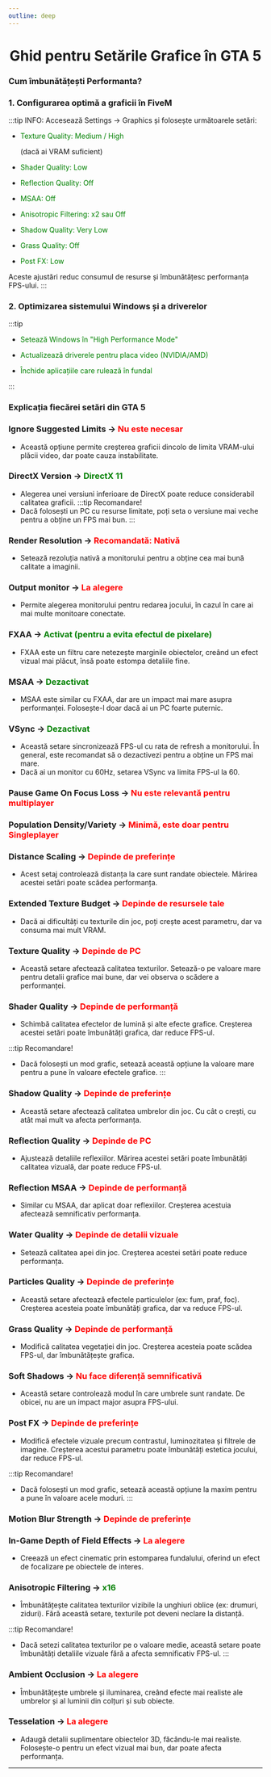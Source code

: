 ```yaml
---
outline: deep
---
```


# <span class="title-font"> <center> Ghid pentru Setările Grafice în GTA 5 </center> </span>

### <span class="header-font">Cum îmbunătățești Performanta?</span>

### 1. Configurarea optimă a graficii în FiveM
:::tip INFO:
Accesează Settings → Graphics și folosește următoarele setări:
- <p style="color:green">Texture Quality: Medium / High</p> (dacă ai VRAM suficient)
- <p style="color:green">Shader Quality: Low</p>
- <p style="color:green">Reflection Quality: Off</p>
- <p style="color:green">MSAA: Off</p>
- <p style="color:green">Anisotropic Filtering: x2 sau Off</p>
- <p style="color:green">Shadow Quality: Very Low</p>
- <p style="color:green">Grass Quality: Off</p>
- <p style="color:green">Post FX: Low</p>
Aceste ajustări reduc consumul de resurse și îmbunătățesc performanța FPS-ului.
:::

### 2. Optimizarea sistemului Windows și a driverelor
:::tip
- <p style="color:green">Setează Windows în "High Performance Mode"</p>
- <p style="color:green">Actualizează driverele pentru placa video (NVIDIA/AMD)</p>
- <p style="color:green">Închide aplicațiile care rulează în fundal</p>
:::

### <span class="header-font">Explicația fiecărei setări din GTA 5</span>

### Ignore Suggested Limits -> <span style="color:red">Nu este necesar</span>
- Această opțiune permite creșterea graficii dincolo de limita VRAM-ului plăcii video, dar poate cauza instabilitate.

### DirectX Version -> <span style="color:green">DirectX 11</span>
- Alegerea unei versiuni inferioare de DirectX poate reduce considerabil calitatea graficii.
:::tip Recomandare!
- Dacă folosești un PC cu resurse limitate, poți seta o versiune mai veche pentru a obține un FPS mai bun.
:::

### Render Resolution -> <span style="color:red">Recomandată: Nativă</span>
- Setează rezoluția nativă a monitorului pentru a obține cea mai bună calitate a imaginii.

### Output monitor -> <span style="color:red">La alegere</span>
- Permite alegerea monitorului pentru redarea jocului, în cazul în care ai mai multe monitoare conectate.

### FXAA -> <span style="color:green">Activat (pentru a evita efectul de pixelare)</span>
- FXAA este un filtru care netezește marginile obiectelor, creând un efect vizual mai plăcut, însă poate estompa detaliile fine.

### MSAA -> <span style="color:green">Dezactivat</span>
- MSAA este similar cu FXAA, dar are un impact mai mare asupra performanței. Folosește-l doar dacă ai un PC foarte puternic.

### VSync -> <span style="color:green">Dezactivat</span>
- Această setare sincronizează FPS-ul cu rata de refresh a monitorului. În general, este recomandat să o dezactivezi pentru a obține un FPS mai mare.
- Dacă ai un monitor cu 60Hz, setarea VSync va limita FPS-ul la 60.

### Pause Game On Focus Loss -> <span style="color:red">Nu este relevantă pentru multiplayer</span>

### Population Density/Variety -> <span style="color:red">Minimă, este doar pentru Singleplayer</span>

### Distance Scaling -> <span style="color:red">Depinde de preferințe</span>
- Acest setaj controlează distanța la care sunt randate obiectele. Mărirea acestei setări poate scădea performanța.

### Extended Texture Budget -> <span style="color:red">Depinde de resursele tale</span>
- Dacă ai dificultăți cu texturile din joc, poți crește acest parametru, dar va consuma mai mult VRAM.

### Texture Quality -> <span style="color:red">Depinde de PC</span>
- Această setare afectează calitatea texturilor. Setează-o pe valoare mare pentru detalii grafice mai bune, dar vei observa o scădere a performanței.

### Shader Quality -> <span style="color:red">Depinde de performanță</span>
- Schimbă calitatea efectelor de lumină și alte efecte grafice. Creșterea acestei setări poate îmbunătăți grafica, dar reduce FPS-ul.

:::tip Recomandare!
- Dacă folosești un mod grafic, setează această opțiune la valoare mare pentru a pune în valoare efectele grafice.
:::

### Shadow Quality -> <span style="color:red">Depinde de preferințe</span>
- Această setare afectează calitatea umbrelor din joc. Cu cât o crești, cu atât mai mult va afecta performanța.

### Reflection Quality -> <span style="color:red">Depinde de PC</span>
- Ajustează detaliile reflexiilor. Mărirea acestei setări poate îmbunătăți calitatea vizuală, dar poate reduce FPS-ul.

### Reflection MSAA -> <span style="color:red">Depinde de performanță</span>
- Similar cu MSAA, dar aplicat doar reflexiilor. Creșterea acestuia afectează semnificativ performanța.

### Water Quality -> <span style="color:red">Depinde de detalii vizuale</span>
- Setează calitatea apei din joc. Creșterea acestei setări poate reduce performanța.

### Particles Quality -> <span style="color:red">Depinde de preferințe</span>
- Această setare afectează efectele particulelor (ex: fum, praf, foc). Creșterea acesteia poate îmbunătăți grafica, dar va reduce FPS-ul.

### Grass Quality -> <span style="color:red">Depinde de performanță</span>
- Modifică calitatea vegetației din joc. Creșterea acesteia poate scădea FPS-ul, dar îmbunătățește grafica.

### Soft Shadows -> <span style="color:red">Nu face diferență semnificativă</span>
- Această setare controlează modul în care umbrele sunt randate. De obicei, nu are un impact major asupra FPS-ului.

### Post FX -> <span style="color:red">Depinde de preferințe</span>
- Modifică efectele vizuale precum contrastul, luminozitatea și filtrele de imagine. Creșterea acestui parametru poate îmbunătăți estetica jocului, dar reduce FPS-ul.

:::tip Recomandare!
- Dacă folosești un mod grafic, setează această opțiune la maxim pentru a pune în valoare acele moduri.
:::

### Motion Blur Strength -> <span style="color:red">Depinde de preferințe</span>

### In-Game Depth of Field Effects -> <span style="color:red">La alegere</span>
- Creează un efect cinematic prin estomparea fundalului, oferind un efect de focalizare pe obiectele de interes.

### Anisotropic Filtering -> <span style="color:green">x16</span>
- Îmbunătățește calitatea texturilor vizibile la unghiuri oblice (ex: drumuri, ziduri). Fără această setare, texturile pot deveni neclare la distanță.

:::tip Recomandare!
- Dacă setezi calitatea texturilor pe o valoare medie, această setare poate îmbunătăți detaliile vizuale fără a afecta semnificativ FPS-ul.
:::

### Ambient Occlusion -> <span style="color:red">La alegere</span>
- Îmbunătățește umbrele și iluminarea, creând efecte mai realiste ale umbrelor și al luminii din colțuri și sub obiecte.

### Tesselation -> <span style="color:red">La alegere</span>
- Adaugă detalii suplimentare obiectelor 3D, făcându-le mai realiste. Folosește-o pentru un efect vizual mai bun, dar poate afecta performanța.

---

